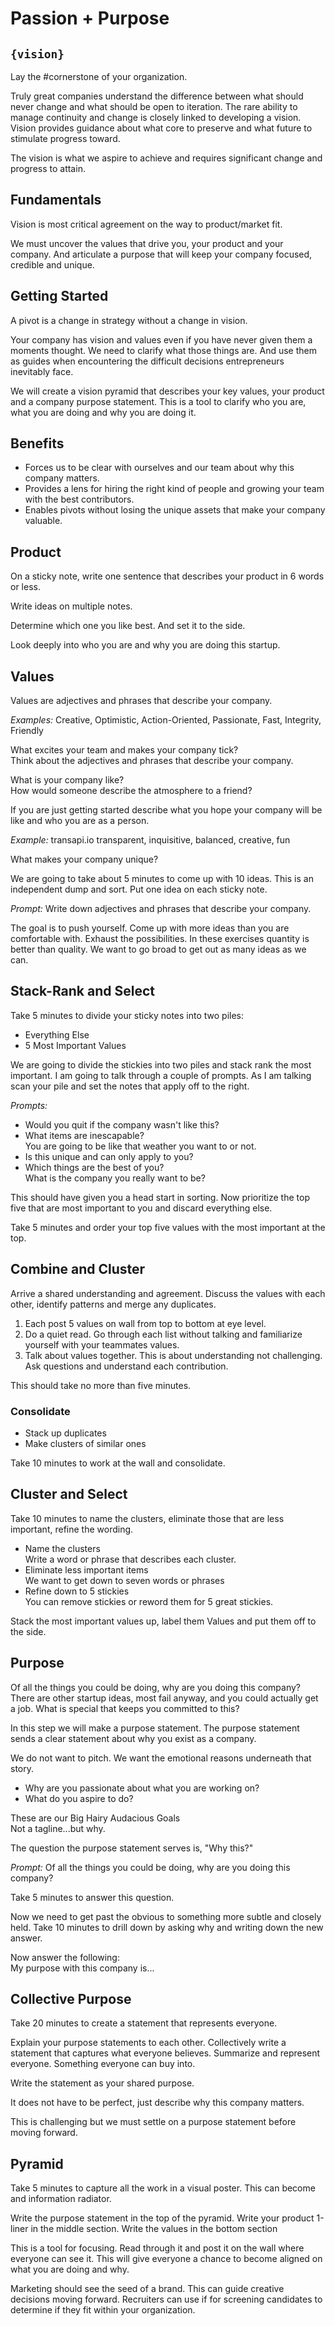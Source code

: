 # Passion + Purpose

## ```{vision}```
Lay the #cornerstone of your organization.

Truly great companies understand the difference between what should never change and what should be open to iteration. The rare ability to manage continuity and change is closely linked to developing a vision. Vision provides guidance about what core to preserve and what future to stimulate progress toward. 

The vision is what we aspire to achieve and requires significant change and progress to attain.

## Fundamentals
Vision is most critical agreement on the way to product/market fit.

We must uncover the values that drive you, your product and your company. And articulate a purpose that will keep your company focused, credible and unique.

## Getting Started
A pivot is a change in strategy without a change in vision.

Your company has vision and values even if you have never given them a moments thought. We need to clarify what those things are. And use them as guides when encountering the difficult decisions entrepreneurs inevitably face.

We will create a vision pyramid that describes your key values, your product and a company purpose statement. This is a tool to clarify who you are, what you are doing and why you are doing it.

## Benefits
* Forces us to be clear with ourselves and our team about why this company matters.
* Provides a lens for hiring the right kind of people and growing your team with the best contributors.
* Enables pivots without losing the unique assets that make your company valuable.

## Product
On a sticky note, write one sentence that describes your product in 6 words or less.

Write ideas on multiple notes.

Determine which one you like best. And set it to the side.

Look deeply into who you are and why you are doing this startup.

## Values
Values are adjectives and phrases that describe your company.

*Examples:* Creative, Optimistic, Action-Oriented, Passionate, Fast, Integrity, Friendly

What excites your team and makes your company tick?<br>
Think about the adjectives and phrases that describe your company.

What is your company like?<br>
How would someone describe the atmosphere to a friend?

If you are just getting started describe what you hope your company will be like and who you are as a person.

*Example:*
transapi.io
transparent, inquisitive, balanced, creative, fun

What makes your company unique?

We are going to take about 5 minutes to come up with 10 ideas. This is an independent dump and sort. Put one idea on each sticky note.

*Prompt:*
Write down adjectives and phrases that describe your company.

The goal is to push yourself. Come up with more ideas than you are comfortable with. Exhaust the possibilities. In these exercises quantity is better than quality. We want to go broad to get out as many ideas as we can.

## Stack-Rank and Select
Take 5 minutes to divide your sticky notes into two piles:

* Everything Else
* 5 Most Important Values

We are going to divide the stickies into two piles and stack rank the most important. I am going to talk through a couple of prompts. As I am talking scan your pile and set the notes that apply off to the right.

*Prompts:*

* Would you quit if the company wasn't like this?
* What items are inescapable?<br>You are going to be like that weather you want to or not.
* Is this unique and can only apply to you?
* Which things are the best of you?<br>What is the company you really want to be?

This should have given you a head start in sorting. Now prioritize the top five that are most important to you and discard everything else.

Take 5 minutes and order your top five values with the most important at the top.

## Combine and Cluster
Arrive a shared understanding and agreement.
Discuss the values with each other, identify patterns and merge any duplicates.

1. Each post 5 values on wall from top to bottom at eye level.
2. Do a quiet read. Go through each list without talking and familiarize yourself with your teammates values.
3. Talk about values together. This is about understanding not challenging. Ask questions and understand each contribution.

This should take no more than five minutes.

### Consolidate
* Stack up duplicates
* Make clusters of similar ones

Take 10 minutes to work at the wall and consolidate.

## Cluster and Select
Take 10 minutes to name the clusters, eliminate those that are less important, refine the wording.

* Name the clusters<br>Write a word or phrase that describes each cluster.
* Eliminate less important items<br>We want to get down to seven words or phrases 
* Refine down to 5 stickies<br>You can remove stickies or reword them for 5 great stickies.

Stack the most important values up, label them Values and put them off to the side.

## Purpose
Of all the things you could be doing, why are you doing this company? There are other startup ideas, most fail anyway, and you could actually get a job. What is special that keeps you committed to this?

In this step we will make a purpose statement.
The purpose statement sends a clear statement about why you exist as a company.

We do not want to pitch. We want the emotional reasons underneath that story. 

* Why are you passionate about what you are working on?
* What do you aspire to do?

These are our Big Hairy Audacious Goals<br>
Not a tagline...but why.

The question the purpose statement serves is, "Why this?"

*Prompt:*
Of all the things you could be doing, why are you doing this company?

Take 5 minutes to answer this question.

Now we need to get past the obvious to something more subtle and closely held. Take 10 minutes to drill down by asking why and writing down the new answer.

Now answer the following:<br>
My purpose with this company is...

## Collective Purpose
Take 20 minutes to create a statement that represents everyone. 

Explain your purpose statements to each other.
Collectively write a statement that captures what everyone believes.
  Summarize and represent everyone.
	Something everyone can buy into.

Write the statement as your shared purpose.

It does not have to be perfect, just describe why this company matters.

This is challenging but we must settle on a purpose statement before moving forward.

## Pyramid
Take 5 minutes to capture all the work in a visual poster. This can become and information radiator.

Write the purpose statement in the top of the pyramid.
Write your product 1-liner in the middle section.
Write the values in the bottom section

This is a tool for focusing. Read through it and post it on the wall where everyone can see it.
This will give everyone a chance to become aligned on what you are doing and why.

Marketing should see the seed of a brand. This can guide creative decisions moving forward.
Recruiters can use if for screening candidates to determine if they fit within your organization.
